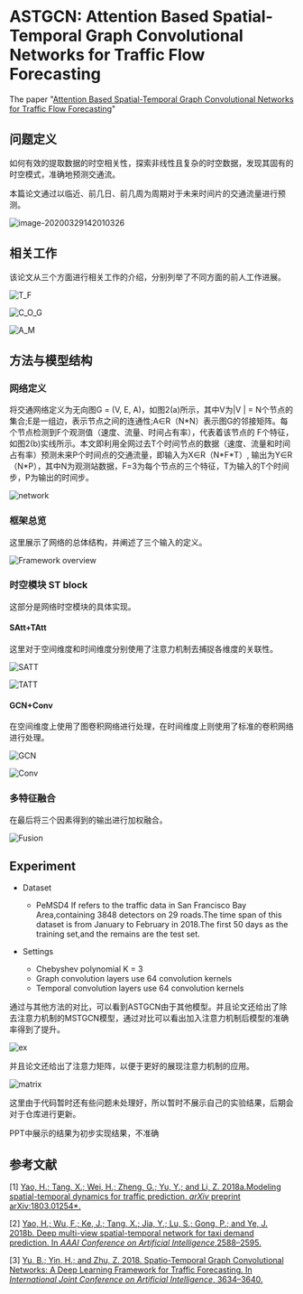 # ASTGCN: Attention Based Spatial-Temporal Graph Convolutional Networks for Traffic Flow Forecasting

The paper "[Attention Based Spatial-Temporal Graph Convolutional Networks for Traffic Flow Forecasting]()"

## 问题定义

如何有效的提取数据的时空相关性，探索非线性且复杂的时空数据，发现其固有的时空模式，准确地预测交通流。

本篇论文通过以临近、前几日、前几周为周期对于未来时间片的交通流量进行预测。

![image-20200329142010326](https://github.com/Knowledge-Precipitation-Tribe/ASTGCN-pytorch/tree/master/ppt/images/problem_init.png)

## 相关工作

该论文从三个方面进行相关工作的介绍，分别列举了不同方面的前人工作进展。

![T_F](https://github.com/Knowledge-Precipitation-Tribe/ASTGCN-pytorch/tree/master/ppt/images/Traffic_forecasting.png)

![C_O_G](https://github.com/Knowledge-Precipitation-Tribe/ASTGCN-pytorch/tree/master/ppt/images/Convolution_on_graph.png)

![A_M](https://github.com/Knowledge-Precipitation-Tribe/ASTGCN-pytorch/tree/master/ppt/images/Attention_mechanism.png)

## 方法与模型结构

### 网络定义

将交通网络定义为无向图G = (V, E, A)，如图2(a)所示，其中V为|V | = N个节点的集合;E是一组边，表示节点之间的连通性;A∈R（N\*N）表示图G的邻接矩阵。每个节点检测到F个观测值（速度、流量、时间占有率），代表着该节点的 F个特征，如图2(b)实线所示。本文即利用全网过去T个时间节点的数据（速度、流量和时间占有率）预测未来P个时间点的交通流量，即输入为X∈R（N\*F\*T）, 输出为Y∈R（N\*P），其中N为观测站数据，F=3为每个节点的三个特征，T为输入的T个时间步，P为输出的时间步。

![network](https://github.com/Knowledge-Precipitation-Tribe/ASTGCN-pytorch/tree/master/ppt/images/network.png)

### 框架总览

这里展示了网络的总体结构，并阐述了三个输入的定义。

![Framework overview](https://github.com/Knowledge-Precipitation-Tribe/ASTGCN-pytorch/tree/master/ppt/images/framework_overview.png)

### 时空模块 ST block

这部分是网络时空模块的具体实现。

#### SAtt+TAtt

这里对于空间维度和时间维度分别使用了注意力机制去捕捉各维度的关联性。

![SATT](https://github.com/Knowledge-Precipitation-Tribe/ASTGCN-pytorch/tree/master/ppt/images/satt.png)

![TATT](https://github.com/Knowledge-Precipitation-Tribe/ASTGCN-pytorch/tree/master/ppt/images/tatt.png)

#### GCN+Conv

在空间维度上使用了图卷积网络进行处理，在时间维度上则使用了标准的卷积网络进行处理。

![GCN](https://github.com/Knowledge-Precipitation-Tribe/ASTGCN-pytorch/tree/master/ppt/images/gcn.png)

![Conv](https://github.com/Knowledge-Precipitation-Tribe/ASTGCN-pytorch/tree/master/ppt/images/Conv.png)

### 多特征融合

在最后将三个因素得到的输出进行加权融合。

![Fusion](https://github.com/Knowledge-Precipitation-Tribe/ASTGCN-pytorch/tree/master/ppt/imagesfusion.png)

## Experiment

- Dataset

  - PeMSD4
    If refers to the traffic data in San Francisco Bay Area,containing 3848 detectors on 29 roads.The time  span of this dataset is from January to February in 2018.The first 50 days as the training set,and the remains are the test set.

- Settings
  
    - Chebyshev polynomial K = 3
    - Graph convolution layers use 64 convolution kernels
    - Temporal convolution layers use 64 convolution kernels
    

通过与其他方法的对比，可以看到ASTGCN由于其他模型。并且论文还给出了除去注意力机制的MSTGCN模型，通过对比可以看出加入注意力机制后模型的准确率得到了提升。

![ex](https://github.com/Knowledge-Precipitation-Tribe/ASTGCN-pytorch/tree/master/ppt/images/ex_picture.png)

并且论文还给出了注意力矩阵，以便于更好的展现注意力机制的应用。

![matrix](https://github.com/Knowledge-Precipitation-Tribe/ASTGCN-pytorch/tree/master/ppt/images/satt-matrix.png)

这里由于代码暂时还有些问题未处理好，所以暂时不展示自己的实验结果，后期会对于仓库进行更新。

PPT中展示的结果为初步实现结果，不准确

## 参考文献

[1] [Yao, H.; Tang, X.; Wei, H.; Zheng, G.; Yu, Y.; and Li, Z. 2018a.Modeling spatial-temporal dynamics for traffic prediction. *arXiv*  preprint arXiv:1803.01254*.](https://www.researchgate.net/profile/Huaxiu_Yao/publication/323570926_Modeling_Spatial-Temporal_Dynamics_for_Traffic_Prediction/links/5b1e23ea45851587f29f6a61/Modeling-Spatial-Temporal-Dynamics-for-Traffic-Prediction.pdf)

[2] [Yao, H.; Wu, F.; Ke, J.; Tang, X.; Jia, Y.; Lu, S.; Gong, P.; and Ye, J. 2018b. Deep multi-view spatial-temporal network for taxi demand prediction. In *AAAI Conference on Artificial Intelligence*,2588–2595.](https://www.aaai.org/ocs/index.php/AAAI/AAAI18/paper/viewPaper/16069)

[3] [Yu, B.; Yin, H.; and Zhu, Z. 2018. Spatio-Temporal Graph Convolutional Networks: A Deep Learning Framework for Traffic Forecasting. In *International Joint Conference on Artificial Intelligence*, 3634–3640.](https://arxiv.org/abs/1709.04875)

